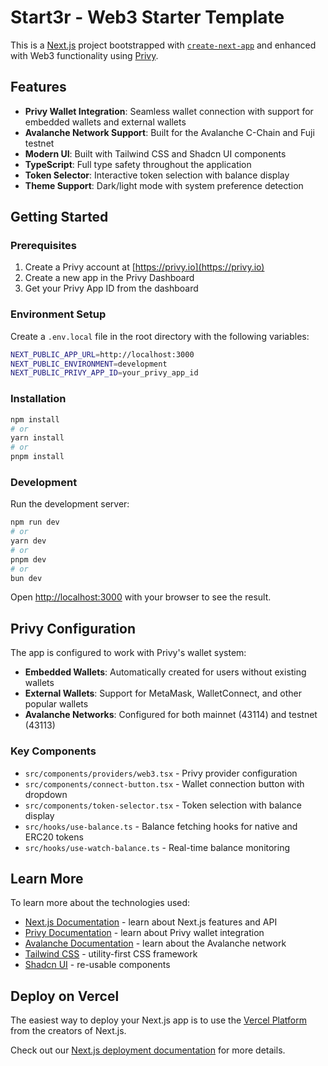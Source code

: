 # Start3r - Web3 Starter Template

This is a [Next.js](https://nextjs.org) project bootstrapped with [`create-next-app`](https://nextjs.org/docs/app/api-reference/cli/create-next-app) and enhanced with Web3 functionality using [Privy](https://privy.io).

## Features

- **Privy Wallet Integration**: Seamless wallet connection with support for embedded wallets and external wallets
- **Avalanche Network Support**: Built for the Avalanche C-Chain and Fuji testnet
- **Modern UI**: Built with Tailwind CSS and Shadcn UI components
- **TypeScript**: Full type safety throughout the application
- **Token Selector**: Interactive token selection with balance display
- **Theme Support**: Dark/light mode with system preference detection

## Getting Started

### Prerequisites

1. Create a Privy account at [https://privy.io](https://privy.io)
2. Create a new app in the Privy Dashboard
3. Get your Privy App ID from the dashboard

### Environment Setup

Create a `.env.local` file in the root directory with the following variables:

```bash
NEXT_PUBLIC_APP_URL=http://localhost:3000
NEXT_PUBLIC_ENVIRONMENT=development
NEXT_PUBLIC_PRIVY_APP_ID=your_privy_app_id
```

### Installation

```bash
npm install
# or
yarn install
# or
pnpm install
```

### Development

Run the development server:

```bash
npm run dev
# or
yarn dev
# or
pnpm dev
# or
bun dev
```

Open [http://localhost:3000](http://localhost:3000) with your browser to see the result.

## Privy Configuration

The app is configured to work with Privy's wallet system:

- **Embedded Wallets**: Automatically created for users without existing wallets
- **External Wallets**: Support for MetaMask, WalletConnect, and other popular wallets
- **Avalanche Networks**: Configured for both mainnet (43114) and testnet (43113)

### Key Components

- `src/components/providers/web3.tsx` - Privy provider configuration
- `src/components/connect-button.tsx` - Wallet connection button with dropdown
- `src/components/token-selector.tsx` - Token selection with balance display
- `src/hooks/use-balance.ts` - Balance fetching hooks for native and ERC20 tokens
- `src/hooks/use-watch-balance.ts` - Real-time balance monitoring

## Learn More

To learn more about the technologies used:

- [Next.js Documentation](https://nextjs.org/docs) - learn about Next.js features and API
- [Privy Documentation](https://docs.privy.io) - learn about Privy wallet integration
- [Avalanche Documentation](https://docs.avax.network) - learn about the Avalanche network
- [Tailwind CSS](https://tailwindcss.com/docs) - utility-first CSS framework
- [Shadcn UI](https://ui.shadcn.com) - re-usable components

## Deploy on Vercel

The easiest way to deploy your Next.js app is to use the [Vercel Platform](https://vercel.com/new?utm_medium=default-template&filter=next.js&utm_source=create-next-app&utm_campaign=create-next-app-readme) from the creators of Next.js.

Check out our [Next.js deployment documentation](https://nextjs.org/docs/app/building-your-application/deploying) for more details.
